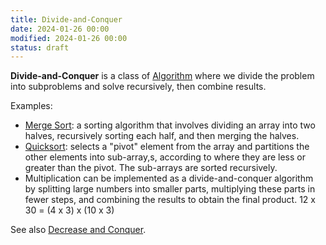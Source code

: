 ```yaml
---
title: Divide-and-Conquer
date: 2024-01-26 00:00
modified: 2024-01-26 00:00
status: draft
---
```


**Divide-and-Conquer** is a class of [Algorithm](algorithm.md) where we divide the problem into subproblems and solve recursively, then combine results.

Examples:

* [Merge Sort](merge-sort.md): a sorting algorithm that involves dividing an array into two halves, recursively sorting each half, and then merging the halves.
* [Quicksort](quicksort.md): selects a "pivot" element from the array and partitions the other elements into sub-array,s, according to where they are less or greater than the pivot. The sub-arrays are sorted recursively.
* Multiplication can be implemented as a divide-and-conquer algorithm by splitting large numbers into smaller parts, multiplying these parts in fewer steps, and combining the results to obtain the final product. 12 x 30 = (4 x 3) x (10 x 3)

See also [Decrease and Conquer](decrease-and-conquer.md).
